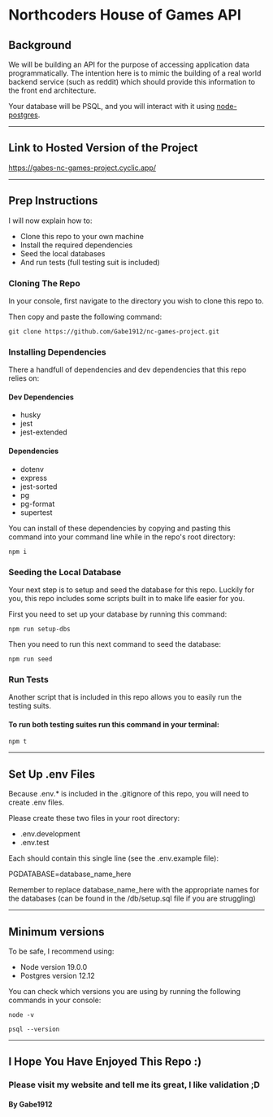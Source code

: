 # Northcoders House of Games API

## Background

We will be building an API for the purpose of accessing application data programmatically. The intention here is to mimic the building of a real world backend service (such as reddit) which should provide this information to the front end architecture.

Your database will be PSQL, and you will interact with it using [node-postgres](https://node-postgres.com/).

---

## Link to Hosted Version of the Project

https://gabes-nc-games-project.cyclic.app/

---

## Prep Instructions

I will now explain how to:

- Clone this repo to your own machine
- Install the required dependencies
- Seed the local databases
- And run tests (full testing suit is included)

### Cloning The Repo

In your console, first navigate to the directory you wish to clone this repo to.

Then copy and paste the following command:

```
git clone https://github.com/Gabe1912/nc-games-project.git
```

### Installing Dependencies

There a handfull of dependencies and dev dependencies that this repo relies on:

#### Dev Dependencies

- husky
- jest
- jest-extended

#### Dependencies

- dotenv
- express
- jest-sorted
- pg
- pg-format
- supertest

You can install of these dependencies by copying and pasting this command into your command line while in the repo's root directory:

```
npm i
```

### Seeding the Local Database

Your next step is to setup and seed the database for this repo. Luckily for you, this repo includes some scripts built in to make life easier for you.

First you need to set up your database by running this command:

```
npm run setup-dbs
```

Then you need to run this next command to seed the database:

```
npm run seed
```

### Run Tests

Another script that is included in this repo allows you to easily run the testing suits.

#### To run both testing suites run this command in your terminal:

```
npm t
```

---

## Set Up .env Files

Because .env.\* is included in the .gitignore of this repo, you will need to create .env files.

Please create these two files in your root directory:

- .env.development
- .env.test

Each should contain this single line (see the .env.example file):

PGDATABASE=database_name_here

Remember to replace database_name_here with the appropriate names for the databases (can be found in the /db/setup.sql file if you are struggling)

---

## Minimum versions

To be safe, I recommend using:

- Node version 19.0.0
- Postgres version 12.12

You can check which versions you are using by running the following commands in your console:

```
node -v
```

```
psql --version
```

---

## I Hope You Have Enjoyed This Repo :)

### Please visit my website and tell me its great, I like validation ;D

#### By Gabe1912
